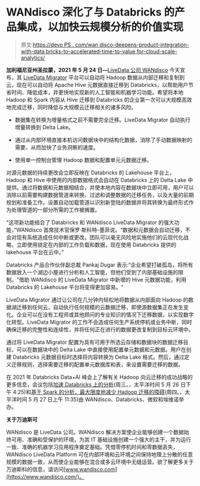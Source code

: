 # WANdisco 深化了与 Databricks 的产品集成，以加快云规模分析的价值实现

> 原文:[https://devo PS . com/wan disco-deepens-product-integration-with-data bricks-to-accelerated-time-to-value for-cloud-scale-analytics/](https://devops.com/wandisco-deepens-product-integration-with-databricks-to-accelerate-time-to-value-for-cloud-scale-analytics/)

**加利福尼亚州圣拉蒙，2021 年 5 月 24 日—**[LiveData 公司 WANdisco](https://www.wandisco.com/) 今天宣布，其 [LiveData Migrator](https://www.wandisco.com/products/livedata-migrator) 平台可以自动将 Hadoop 数据从内部迁移和复制到云，现在可以自动将 Apache Hive 元数据直接迁移到 Databricks，以帮助用户节省时间、降低成本，并更快地实现新的人工智能和机器学习功能。希望将本地 Hadoop 和 Spark 内容从 Hive 迁移到 Databricks 的企业第一次可以大规模高效地完成迁移，同时降低与大规模云迁移相关的诸多风险。

*   数据集在转换为增量格式之前不需要完全迁移。LiveData Migrator 自动执行增量转换到 Delta Lake。

*   通过从内部环境直接本机访问数据块中的结构化数据，消除了手动数据映射的需要，从而加快了业务洞察的速度。

*   使用单一控制台管理 Hadoop 数据和配置单元元数据迁移。

对源元数据的持续更改会立即反映在 Databricks 的 Lakehouse 平台上，Hadoop 和 Hive 中使用的内部数据格式会自动在 Databricks 上的 Delta Lake 中提供。通过将数据和元数据相结合，并使本地内容在数据块中立即可用，用户可以消除以前需要构建数据管道来转换、过滤和调整数据的迁移任务，以及大量的前期规划和准备工作。设置自动加载管道以识别新登陆的数据并将其转换为最终形式作为处理管道的一部分所需的工作被搁置。

“这项新功能结合了 Databricks 和 WANdisco LiveData Migrator 的强大功能，”WANdisco 首席技术官保罗·斯科特-墨菲说。“数据和元数据会自动迁移，不会对现有系统造成任何中断或更改。团队可以毫无风险地实施他们的云现代化战略，立即使用锁定在内部的工作负载和数据，现在使用 Databricks 提供的 lakehouse 平台在云中。”

Databricks 产品合作伙伴副总裁 Pankaj Dugar 表示:“企业希望打破孤岛，将所有数据放入一个湖边小屋进行分析和人工智能，但他们受到了内部基础设施的限制。“借助 WANdisco 的 LiveData Migrator 中新增的 Hive 元数据功能，利用 Databricks 的 Lakehouse 平台将变得更加容易。"

LiveData Migrator 通过让公司在几分钟内轻松地将数据从内部面向 Hadoop 的数据湖迁移到任何云，自动执行任何规模的云数据迁移，即使源数据集正在发生变化。企业可以在没有工程师或其他顾问的专业知识的情况下迁移数据，以实现数字化转型。LiveData Migrator 的工作不会造成任何生产系统停机或业务中断，同时确保迁移的完整性和连续性，并将任何正在进行的数据更改复制到目标云环境中。

通过将 LiveData Migrator 配置为具有可用于所选云存储和数据块的数据迁移目标，可以在数据块中的 Delta Lake 中直接使用配置单元数据和元数据。用户在创建 Databricks 元数据目标时选择将内容转换为 Delta Lake 格式。然后，通过定义迁移规则，选择需要迁移的配置单元数据库和表，来设置需要迁移的数据。

在 2021 年 Databricks Data+AI 峰会上了解有关 Hadoop 向云迁移的成功战略的更多信息，会议包括[加速 Databricks 上的分析](https://databricks.com/session_na21/accelerate-analytics-on-databricks)(周三。，太平洋时间 5 月 26 日下午 4:25)和[基于 Spark 的分析，最大限度地减少 Hadoop 迁移的障碍](https://databricks.com/session_na21/accelerate-spark-based-analytics-by-minimizing-the-barriers-of-large-complex-hadoop-migration)(周四。，太平洋时间 5 月 27 日上午 11:35)由 WANdisco、Databricks、微软和埃维诺举办。

**关于万迪斯可**

WANdisco 是 LiveData 公司。WANdisco 解决方案使企业能够创建一个数据始终可用、准确和受保护的环境，为其 IT 基础设施创建一个强大的主干，并为运行一致、准确的机器学习应用程序奠定基础。凭借零停机时间和零数据丢失，WANdisco LiveData Platform 可在内部环境和云环境之间保持地理上分散的任意规模的数据一致，从而使企业能够在混合或多云环境中无缝运营。欲了解更多关于万迪斯科的信息，请访问[www.wandisco.com](https://www.wandisco.com/)。
